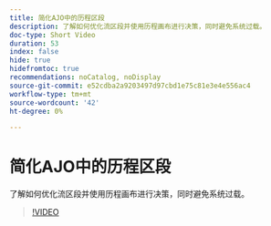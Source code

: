 ```yaml
---
title: 简化AJO中的历程区段
description: 了解如何优化流区段并使用历程画布进行决策，同时避免系统过载。
doc-type: Short Video
duration: 53
index: false
hide: true
hidefromtoc: true
recommendations: noCatalog, noDisplay
source-git-commit: e52cdba2a9203497d97cbd1e75c81e3e4e556ac4
workflow-type: tm+mt
source-wordcount: '42'
ht-degree: 0%

---
```



# 简化AJO中的历程区段

了解如何优化流区段并使用历程画布进行决策，同时避免系统过载。

<!-- 62_S522_3442522_52_streamlining-journey-segments-in-ajo -->
>[!VIDEO](https://video.tv.adobe.com/v/3458244/?learn=on&enablevpops=true)
